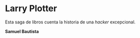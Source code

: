 # Larry Plotter

Esta saga de libros cuenta la historia de una *hacker* excepcional.

**Samuel Bautista**
